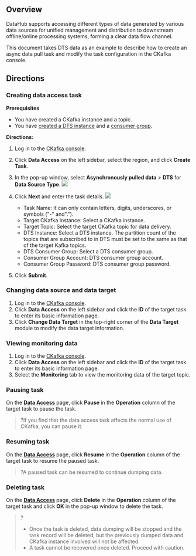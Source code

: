 ## Overview

DataHub supports accessing different types of data generated by various data sources for unified management and distribution to downstream offline/online processing systems, forming a clear data flow channel.

This document takes DTS data as an example to describe how to create an async data pull task and modify the task configuration in the CKafka console.

## Directions

### Creating data access task

**Prerequisites**
- You have created a CKafka instance and a topic.
- You have [created a DTS instance](https://cloud.tencent.com/document/product/571/52412) and a [consumer group](https://intl.cloud.tencent.com/document/product/571/39534).

**Directions:**

1. Log in to the [CKafka console](https://console.intl.cloud.tencent.com/ckafka).
2. Click **Data Access** on the left sidebar, select the region, and click **Create Task**.
3. In the pop-up window, select **Asynchronously pulled data** > **DTS** for **Data Source Type**.
   ![](https://qcloudimg.tencent-cloud.cn/raw/9e673f9ebae8fe05ee15ae2e481c8f35.png)
4. Click **Next** and enter the task details.
   ![](https://qcloudimg.tencent-cloud.cn/raw/c781a56c89f41ae535d69658f8ded1eb.png)
   
   - Task Name: It can only contain letters, digits, underscores, or symbols ("-" and".").
   - Target CKafka Instance: Select a CKafka instance.
   - Target Topic: Select the target CKafka topic for data delivery.
   - DTS Instance: Select a DTS instance. The partition count of the topics that are subscribed to in DTS must be set to the same as that of the target Kafka topics.
   - DTS Consumer Group: Select a DTS consumer group.
   - Consumer Group Account: DTS consumer group account.
   - Consumer Group Password: DTS consumer group password.
5. Click **Submit**.

   

### Changing data source and data target

1. Log in to the [CKafka console](https://console.intl.cloud.tencent.com/ckafka).
2. Click **Data Access** on the left sidebar and click the **ID** of the target task to enter its basic information page.
3. Click **Change Data Target** in the top-right corner of the **Data Target** module to modify the data target information.



### Viewing monitoring data

1. Log in to the [CKafka console](https://console.intl.cloud.tencent.com/ckafka).
2. Click **Data Access** on the left sidebar and click the **ID** of the target task to enter its basic information page.
3. Select the **Monitoring** tab to view the monitoring data of the target topic.


### Pausing task

On the **[Data Access](https://console.intl.cloud.tencent.com/ckafka/datahub-access)** page, click **Pause** in the **Operation** column of the target task to pause the task.
> ?If you find that the data access task affects the normal use of CKafka, you can pause it.

### Resuming task

On the **[Data Access](https://console.intl.cloud.tencent.com/ckafka/datahub-access)** page, click **Resume** in the **Operation** column of the target task to resume the paused task.
>?A paused task can be resumed to continue dumping data.

### Deleting task

On the **[Data Access](https://console.intl.cloud.tencent.com/ckafka/datahub-access)** page, click **Delete** in the **Operation** column of the target task and click **OK** in the pop-up window to delete the task.
> ?
> - Once the task is deleted, data dumping will be stopped and the task record will be deleted, but the previously dumped data and CKafka instance involved will not be affected.
> - A task cannot be recovered once deleted. Proceed with caution.
